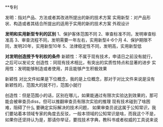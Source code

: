 **专利

发明：指对产品、方法或者其改进所提出的新的技术方案
实用新型：对产品形状、构造或者其结合所提出的适用于实用的新的技术方案
外观设计

**发明和实用新型专利的区别**
1、保护客体范围不同
2、审查标准不同，发明审查标准高
3、审查流程不同，发明需要一年左右，实用新型4-6个月
4、保护期限不同，发明20年，实用新型10年
5、法律稳定性不同，发明高，实用新型低

**对发明创造授予专利权的条件**
新颖性：不属于现有技术，申请日之前没有就行，之后可以发论文
创造性：同现有技术相比，有突出的实质性特点和显著的进步
实用性：发明能够制造或者使用，并且能够产生积极效果

新颖性 对比文件如果是下位概念，我的是上位概念，那对于对比文件来说是没有新颖性的，范围大的就不行，范围小就行

创造性：但是范围小的话，区别在哪儿，如果能通过有限次实验达到效果的，那可能会被审查员diss，但可以推翻审查员有限次实验的推理
现有技术碰到了啥困难，阻碍了什么
要确定实际解决的技术问题，
如果审查员说这属于公知常识，我们要站着本领域专家的角度去反驳，一般本领域的公知常识是啥，而我这个不是，如果你还坚持认为是，那请你举证，要找技术字典，教科书或者权威的工具说来说


